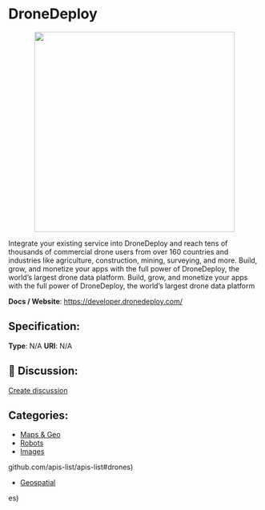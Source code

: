 # DroneDeploy
<p align="center">
    <img width="400" src="https://raw.githubusercontent.com/apis-list/apis-list/apis/dronedeploy/logo_256x256.png" />
</p>

Integrate your existing service into DroneDeploy and reach tens of thousands of commercial drone users from over 160 countries and industries like agriculture, construction, mining, surveying, and more.  Build, grow, and monetize your apps with the full power of DroneDeploy, the world’s largest drone data platform. Build, grow, and monetize your apps with the full power of DroneDeploy, the world’s largest drone data platform

**Docs / Website**: https://developer.dronedeploy.com/

## Specification:
**Type**:  N/A 
**URI**:  N/A 

## 💬 Discussion:
[Create discussion](link)

## Categories:
- [Maps & Geo](https://github.com/apis-list/apis-list#maps-and-geo)
- [Robots](https://github.com/apis-list/apis-list#robots)
- [Images](https://github.com/apis-list/apis-list#images)





github.com/apis-list/apis-list#drones)
- [Geospatial](https://github.com/apis-list/apis-list#geospatial)



es)



